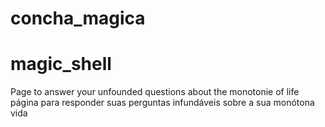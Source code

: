 # concha_magica
# magic_shell

Page to answer your unfounded questions about the monotonie of life
página para responder suas perguntas infundáveis sobre a sua monótona vida
